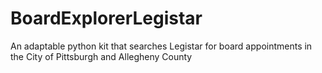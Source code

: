 # BoardExplorerLegistar
An adaptable python kit that searches Legistar for board appointments in the City of Pittsburgh and Allegheny County
